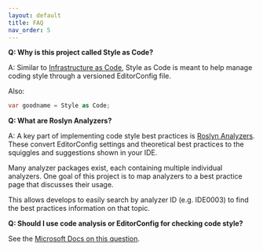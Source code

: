 ```yaml
---
layout: default
title: FAQ
nav_order: 5
---
```


**Q: Why is this project called Style as Code?**

A: Similar to [Infrastructure as Code](https://docs.microsoft.com/en-us/azure/devops/learn/what-is-infrastructure-as-code), Style as Code is meant to help manage coding style through a versioned EditorConfig file.

Also:

```cs
var goodname = Style as Code;
```

**Q: What are Roslyn Analyzers?**

A: A key part of implementing code style best practices is [Roslyn Analyzers](https://docs.microsoft.com/visualstudio/code-quality/roslyn-analyzers-overview). These convert EditorConfig settings and theoretical best practices to the squiggles and suggestions shown in your IDE.

Many analyzer packages exist, each containing multiple individual analyzers. One goal of this project is to map analyzers to a best practice page that discusses their usage.

This allows develops to easily search by analyzer ID (e.g. IDE0003) to find the best practices information on that topic.

**Q: Should I use code analysis or EditorConfig for checking code style?**

See the [Microsoft Docs on this question](https://docs.microsoft.com/en-us/visualstudio/code-quality/analyzers-faq?#code-analysis-versus-editorconfig).
